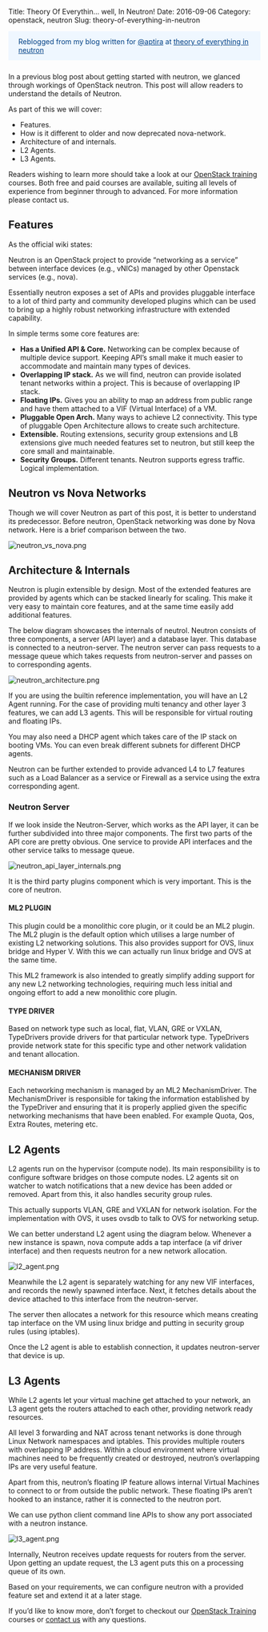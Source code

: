 Title: Theory Of Everythin... well, In Neutron!
Date: 2016-09-06
Category: openstack, neutron
Slug: theory-of-everything-in-neutron


<div class="alert alert-primary" role="alert" style="color: #004085; background-color: #eff7ff; border-color: #b8daff; position: relative; padding: 0.75rem 1.25rem; margin-bottom: 1.5rem;">
Reblogged from my blog written for <a href="https://aptira.com/" style="color: #004085; text-decoration: underline;">@aptira</a> at <a href="https://aptira.com/theory-of-everything-in-neutron/" style="color: #004085; text-decoration: underline;">theory of everything in neutron</a>
</div>

In a previous blog post about getting started with neutron, we glanced through workings of OpenStack neutron. This post will allow readers to understand the details of Neutron.

As part of this we will cover:

- Features.
- How is it different to older and now deprecated nova-network.
- Architecture of and internals.
- L2 Agents.
- L3 Agents.

Readers wishing to learn more should take a look at our [OpenStack training](https://aptira.com/openstack-training/) courses. Both free and paid courses are available, suiting all levels of experience from beginner through to advanced. For more information please contact us.

## Features
As the official wiki states:

Neutron is an OpenStack project to provide “networking as a service” between interface devices (e.g., vNICs) managed by other Openstack services (e.g., nova).

Essentially neutron exposes a set of APIs and provides pluggable interface to a lot of third party and community developed plugins which can be used to bring up a highly robust networking infrastructure with extended capability.

In simple terms some core features are:

- **Has a Unified API & Core.** Networking can be complex because of multiple device support. Keeping API’s small make it much easier to accommodate and maintain many types of devices. 
- **Overlapping IP stack.** As we will find, neutron can provide isolated tenant networks within a project. This is because of overlapping IP stack.
- **Floating IPs.** Gives you an ability to map an address from public range and have them attached to a VIF (Virtual Interface) of a VM.
- **Pluggable Open Arch.** Many ways to achieve L2 connectivity. This type of pluggable Open Architecture allows to create such architecture.
- **Extensible.** Routing extensions, security group extensions and LB extensions give much needed features set to neutron, but still keep the core small and maintainable.
- **Security Groups.** Different tenants. Neutron supports egress traffic. Logical implementation.

## Neutron vs Nova Networks

Though we will cover Neutron as part of this post, it is better to understand its predecessor. Before neutron, OpenStack networking was done by Nova network. Here is a brief comparison between the two.

![neutron_vs_nova.png](images/04/neutron_vs_nova.png)

## Architecture & Internals
Neutron is plugin extensible by design. Most of the extended features are provided by agents which can be stacked linearly for scaling. This make it very easy to maintain core features, and at the same time easily add additional features.

The below diagram showcases the internals of neutrol. Neutron consists of three components, a server (API layer) and a database layer. This database is connected to a neutron-server. The neutron server can pass requests to a message queue which takes requests from neutron-server and passes on to corresponding agents.

![neutron_architecture.png](images/04/neutron_architecture.png)

If you are using the builtin reference implementation, you will have an L2 Agent running. For the case of providing multi tenancy and other layer 3 features, we can add L3 agents. This will be responsible for virtual routing and floating IPs.

You may also need a DHCP agent which takes care of the IP stack on booting VMs. You can even break different subnets for different DHCP agents.

Neutron can be further extended to provide advanced L4 to L7 features such as a Load Balancer as a service or Firewall as a service using the extra corresponding agent.

### Neutron Server
If we look inside the Neutron-Server, which works as the API layer, it can be further subdivided into three major components. The first two parts of the API core are pretty obvious. One service to provide API interfaces and the other service talks to message queue.

![neutron_api_layer_internals.png](images/04/neutron_api_layer_internals.png)

It is the third party plugins component which is very important. This is the core of neutron.

#### ML2 PLUGIN
This plugin could be a monolithic core plugin, or it could be an ML2 plugin. The ML2 plugin is the default option which utilises a large number of existing L2 networking solutions. This also provides support for OVS, linux bridge and Hyper V. With this we can actually run linux bridge and OVS at the same time.

This ML2 framework is also intended to greatly simplify adding support for any new L2 networking technologies, requiring much less initial and ongoing effort to add a new monolithic core plugin.

#### TYPE DRIVER
Based on network type such as local, flat, VLAN, GRE or VXLAN, TypeDrivers provide drivers for that particular network type. TypeDrivers provide network state for this specific type and other network validation and tenant allocation.

#### MECHANISM DRIVER
Each networking mechanism is managed by an ML2 MechanismDriver. The MechanismDriver is responsible for taking the information established by the TypeDriver and ensuring that it is properly applied given the specific networking mechanisms that have been enabled. For example Quota, Qos, Extra Routes, metering etc.

## L2 Agents
L2 agents run on the hypervisor (compute node). Its main responsibility is to configure software bridges on those compute nodes. L2 agents sit on watcher to watch notifications that a new device has been added or removed. Apart from this, it also handles security group rules.

This actually supports VLAN, GRE and VXLAN for network isolation. For the implementation with OVS, it uses ovsdb to talk to OVS for networking setup.

We can better understand L2 agent using the diagram below. Whenever a new instance is spawn, nova compute adds a tap interface (a vif driver interface) and then requests neutron for a new network allocation.

![l2_agent.png](images/04/l2_agent.png)

Meanwhile the L2 agent is separately watching for any new VIF interfaces, and records the newly spawned interface. Next, it fetches details about the device attached to this interface from the neutron-server.

The server then allocates a network for this resource which means creating tap interface on the VM using linux bridge and putting in security group rules (using iptables).

Once the L2 agent is able to establish connection, it updates neutron-server that device is up.


## L3 Agents
While L2 agents let your virtual machine get attached to your network, an L3 agent gets the routers attached to each other, providing network ready resources.

All level 3 forwarding and NAT across tenant networks is done through Linux Network namespaces and iptables. This provides multiple routers with overlapping IP address. Within a cloud environment where virtual machines need to be frequently created or destroyed, neutron’s overlapping IPs are very useful feature.

Apart from this, neutron’s floating IP feature allows internal Virtual Machines to connect to or from outside the public network. These floating IPs aren’t hooked to an instance, rather it is connected to the neutron port.

We can use python client command line APIs to show any port associated with a neutron instance.

![l3_agent.png](images/04/l3_agent.png)

Internally, Neutron receives update requests for routers from the server. Upon getting an update request, the L3 agent puts this on a processing queue of its own.

Based on your requirements, we can configure neutron with a provided feature set and extend it at a later stage.

If you’d like to know more, don’t forget to checkout our [OpenStack Training](https://aptira.com/openstack-training/) courses or [contact us](https://aptira.com/contact/) with any questions.


